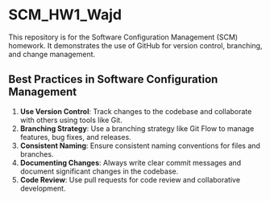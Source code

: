 # SCM_HW1_Wajd
This repository is for the Software Configuration Management (SCM) homework.
It demonstrates the use of GitHub for version control, branching, and change management.


## Best Practices in Software Configuration Management

1. **Use Version Control**: Track changes to the codebase and collaborate with others using tools like Git.
2. **Branching Strategy**: Use a branching strategy like Git Flow to manage features, bug fixes, and releases.
3. **Consistent Naming**: Ensure consistent naming conventions for files and branches.
4. **Documenting Changes**: Always write clear commit messages and document significant changes in the codebase.
5. **Code Review**: Use pull requests for code review and collaborative development.
